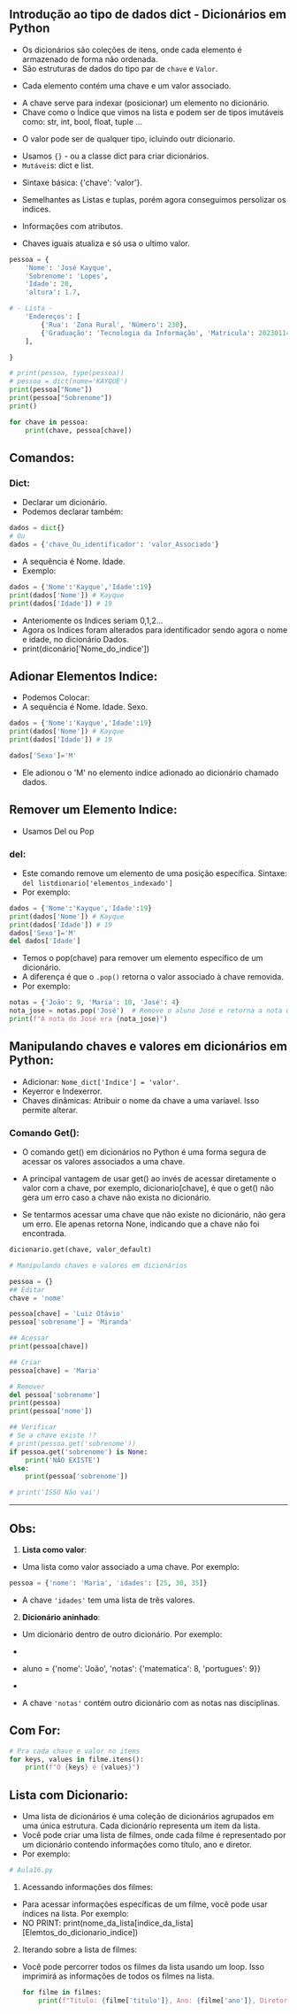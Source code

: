 ## Introdução ao tipo de dados dict - Dicionários em Python
- Os dicionários são coleções de itens, onde cada elemento é armazenado de forma não ordenada.
- São estruturas de dados do tipo par de `chave` e `Valor`. 

+ Cada elemento contém uma chave e um valor associado.
- A chave serve para indexar (posicionar) um elemento no dicionário.
- Chave como o Índice que vimos na lista e podem ser de tipos imutáveis como: str, int, bool, float, tuple ...

+ O valor pode ser de qualquer tipo, icluindo outr dicionario.
- Usamos `{}` - ou a classe dict para criar dicionários. 
- ``Mutávei``s: dict e list. 

+ Sintaxe básica: {'chave': 'valor'}.
- Semelhantes as Listas e tuplas, porém agora conseguimos persolizar os indices.

- Informações com atributos.
- Chaves iguais atualiza e só usa o ultimo valor.

``` python
pessoa = {
    'Nome': 'José Kayque',
    'Sobrenome': 'Lopes',
    'Idade': 20,
    'altura': 1.7,

# - Lista - 
    'Endereços': [
        {'Rua': 'Zona Rural', 'Número': 230},
        {'Graduação': 'Tecnologia da Informação', 'Matricula': 2023011415}
    ],

}

# print(pessoa, type(pessoa))
# pessoa = dict(nome='KAYQUE')
print(pessoa["Nome"])
print(pessoa["Sobrenome"])
print()

for chave in pessoa:
    print(chave, pessoa[chave])
```

## Comandos: 
### Dict: 
- Declarar um dicionário.
- Podemos declarar também:
``` python
dados = dict{}
# Ou
dados = {'chave_Ou_identificador': 'valor_Associado'}
```
- A sequência é Nome. Idade.
- Exemplo:
``` python
dados = {'Nome':'Kayque','Idade':19}
print(dados['Nome']) # Kayque
print(dados['Idade']) # 19
```
- Anteriomente os Indices seriam 0,1,2...
- Agora os Indices foram alterados para identificador sendo agora o nome e idade, no dicionário Dados.
- print(diconário['Nome_do_indice'])

## Adionar Elementos Indice:
- Podemos Colocar:
- A sequência é Nome. Idade. Sexo.
````py
dados = {'Nome':'Kayque','Idade':19}
print(dados['Nome']) # Kayque
print(dados['Idade']) # 19

dados['Sexo']='M'
```` 
- Ele adionou o 'M' no elemento indice adionado ao dicionário chamado dados.

## Remover um Elemento Indice:
- Usamos Del ou Pop
### del:
- Este comando remove um elemento de uma posição específica.
   Sintaxe: `del listdionario['elementos_indexado']`
- Por exemplo:
```python
dados = {'Nome':'Kayque','Idade':19}
print(dados['Nome']) # Kayque
print(dados['Idade']) # 19
dados['Sexo']='M'
del dados['Idade']
```

- Temos o pop(chave) para remover um elemento específico de um dicionário.
- A diferença é que o `.pop()` retorna o valor associado à chave removida. 
- Por exemplo:

```python
notas = {'João': 9, 'Maria': 10, 'José': 4}
nota_jose = notas.pop('José')  # Remove o aluno José e retorna a nota dele
print(f"A nota do José era {nota_jose}")
```


## Manipulando chaves e valores em dicionários em Python:
- Adicionar: `Nome_dict['Indice'] = 'valor'`.
- Keyerror e Indexerror. 
- Chaves dinâmicas: Atribuir o  nome da chave a uma varíavel. Isso permite alterar. 

### Comando Get():
- O comando get() em dicionários no Python é uma forma segura de acessar os valores associados a uma chave.
- A principal vantagem de usar get() ao invés de acessar diretamente o valor com a chave, por exemplo, dicionario[chave], é que o get() não gera um erro caso a chave não exista no dicionário.

- Se tentarmos acessar uma chave que não existe no dicionário, não gera um erro. Ele apenas retorna None, indicando que a chave não foi encontrada.

````python
dicionario.get(chave, valor_default)
````

``` python
# Manipulando chaves e valores em dicionários

pessoa = {}
## Editar
chave = 'nome'

pessoa[chave] = 'Luiz Otávio'
pessoa['sobrenome'] = 'Miranda'

## Acessar
print(pessoa[chave])

## Criar
pessoa[chave] = 'Maria'

# Remover
del pessoa['sobrenome']
print(pessoa)
print(pessoa['nome'])

## Verificar
# Se a chave existe !? 
# print(pessoa.get('sobrenome'))
if pessoa.get('sobrenome') is None:
    print('NÃO EXISTE')
else:
    print(pessoa['sobrenome'])

# print('ISSO Não vai')
```

--- 

## Obs:
1. **Lista como valor**:
- Uma lista como valor associado a uma chave. Por exemplo:
```python
pessoa = {'nome': 'Maria', 'idades': [25, 30, 35]}
```
- A chave `'idades'` tem uma lista de três valores.

2. **Dicionário aninhado**:
- Um dicionário dentro de outro dicionário. Por exemplo:
- ```python
- aluno = {'nome': 'João', 'notas': {'matematica': 8, 'portugues': 9}}
- ```
- A chave `'notas'` contém outro dicionário com as notas nas disciplinas.

## Com For:
````py
# Pra cada chave e valor no items
for keys, values in filme.itens():
    print(f"O {keys} é {values}")

````

## Lista com Dicionario:
- Uma lista de dicionários é uma coleção de dicionários agrupados em uma única estrutura. Cada dicionário representa um item da lista.
- Você pode criar uma lista de filmes, onde cada filme é representado por um dicionário contendo informações como título, ano e diretor.
- Por exemplo:

```python
# Aula16.py
```

1. Acessando informações dos filmes:
- Para acessar informações específicas de um filme, você pode usar índices na lista. Por exemplo:
- NO PRINT: print(nome_da_lista[indice_da_lista][Elemtos_do_dicionario_indice])

2. Iterando sobre a lista de filmes:
- Você pode percorrer todos os filmes da lista usando um loop. Isso imprimirá as informações de todos os filmes na lista.

     ```python
     for filme in filmes:
         print(f"Título: {filme['titulo']}, Ano: {filme['ano']}, Diretor: {filme['diretor']}")
     ```


